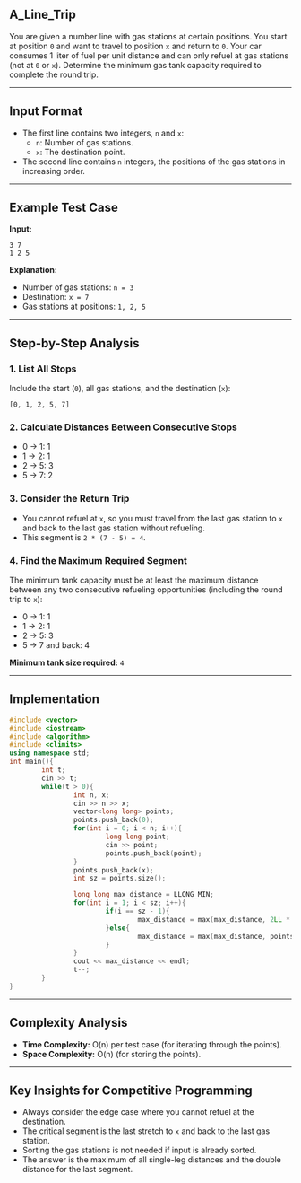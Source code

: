 ## A_Line_Trip

You are given a number line with gas stations at certain positions. You start at position `0` and want to travel to position `x` and return to `0`. Your car consumes 1 liter of fuel per unit distance and can only refuel at gas stations (not at `0` or `x`). Determine the minimum gas tank capacity required to complete the round trip.

---

## Input Format

- The first line contains two integers, `n` and `x`:
    - `n`: Number of gas stations.
    - `x`: The destination point.
- The second line contains `n` integers, the positions of the gas stations in increasing order.

---

## Example Test Case

**Input:**
```
3 7
1 2 5
```

**Explanation:**

- Number of gas stations: `n = 3`
- Destination: `x = 7`
- Gas stations at positions: `1, 2, 5`

---

## Step-by-Step Analysis

### 1. List All Stops

Include the start (`0`), all gas stations, and the destination (`x`):

```
[0, 1, 2, 5, 7]
```

### 2. Calculate Distances Between Consecutive Stops

- 0 → 1: 1
- 1 → 2: 1
- 2 → 5: 3
- 5 → 7: 2

### 3. Consider the Return Trip

- You cannot refuel at `x`, so you must travel from the last gas station to `x` and back to the last gas station without refueling.
- This segment is `2 * (7 - 5) = 4`.

### 4. Find the Maximum Required Segment

The minimum tank capacity must be at least the maximum distance between any two consecutive refueling opportunities (including the round trip to `x`):

- 0 → 1: 1
- 1 → 2: 1
- 2 → 5: 3
- 5 → 7 and back: 4

**Minimum tank size required:** `4`

---

## Implementation

```cpp
#include <vector>
#include <iostream>
#include <algorithm>
#include <climits>
using namespace std;
int main(){
        int t;
        cin >> t;
        while(t > 0){
                int n, x;
                cin >> n >> x;
                vector<long long> points;
                points.push_back(0);
                for(int i = 0; i < n; i++){
                        long long point;
                        cin >> point;
                        points.push_back(point);
                }
                points.push_back(x);
                int sz = points.size();

                long long max_distance = LLONG_MIN;
                for(int i = 1; i < sz; i++){
                        if(i == sz - 1){
                                max_distance = max(max_distance, 2LL * (points[i] - points[i-1]));
                        }else{
                                max_distance = max(max_distance, points[i] - points[i-1]);
                        }   
                }
                cout << max_distance << endl;
                t--;
        }
}
```

---

## Complexity Analysis

- **Time Complexity:** O(n) per test case (for iterating through the points).
- **Space Complexity:** O(n) (for storing the points).

---

## Key Insights for Competitive Programming

- Always consider the edge case where you cannot refuel at the destination.
- The critical segment is the last stretch to `x` and back to the last gas station.
- Sorting the gas stations is not needed if input is already sorted.
- The answer is the maximum of all single-leg distances and the double distance for the last segment.

